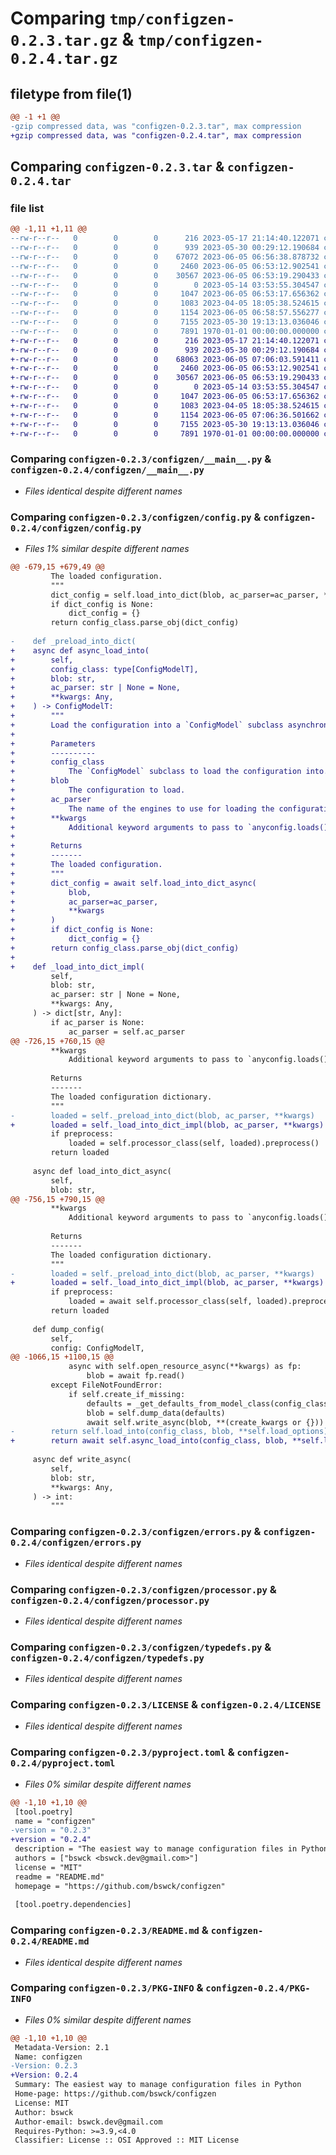 # Comparing `tmp/configzen-0.2.3.tar.gz` & `tmp/configzen-0.2.4.tar.gz`

## filetype from file(1)

```diff
@@ -1 +1 @@
-gzip compressed data, was "configzen-0.2.3.tar", max compression
+gzip compressed data, was "configzen-0.2.4.tar", max compression
```

## Comparing `configzen-0.2.3.tar` & `configzen-0.2.4.tar`

### file list

```diff
@@ -1,11 +1,11 @@
--rw-r--r--   0        0        0      216 2023-05-17 21:14:40.122071 configzen-0.2.3/configzen/__init__.py
--rw-r--r--   0        0        0      939 2023-05-30 00:29:12.190684 configzen-0.2.3/configzen/__main__.py
--rw-r--r--   0        0        0    67072 2023-06-05 06:56:38.878732 configzen-0.2.3/configzen/config.py
--rw-r--r--   0        0        0     2460 2023-06-05 06:53:12.902541 configzen-0.2.3/configzen/errors.py
--rw-r--r--   0        0        0    30567 2023-06-05 06:53:19.290433 configzen-0.2.3/configzen/processor.py
--rw-r--r--   0        0        0        0 2023-05-14 03:53:55.304547 configzen-0.2.3/configzen/py.typed
--rw-r--r--   0        0        0     1047 2023-06-05 06:53:17.656362 configzen-0.2.3/configzen/typedefs.py
--rw-r--r--   0        0        0     1083 2023-04-05 18:05:38.524615 configzen-0.2.3/LICENSE
--rw-r--r--   0        0        0     1154 2023-06-05 06:58:57.556277 configzen-0.2.3/pyproject.toml
--rw-r--r--   0        0        0     7155 2023-05-30 19:13:13.036046 configzen-0.2.3/README.md
--rw-r--r--   0        0        0     7891 1970-01-01 00:00:00.000000 configzen-0.2.3/PKG-INFO
+-rw-r--r--   0        0        0      216 2023-05-17 21:14:40.122071 configzen-0.2.4/configzen/__init__.py
+-rw-r--r--   0        0        0      939 2023-05-30 00:29:12.190684 configzen-0.2.4/configzen/__main__.py
+-rw-r--r--   0        0        0    68063 2023-06-05 07:06:03.591411 configzen-0.2.4/configzen/config.py
+-rw-r--r--   0        0        0     2460 2023-06-05 06:53:12.902541 configzen-0.2.4/configzen/errors.py
+-rw-r--r--   0        0        0    30567 2023-06-05 06:53:19.290433 configzen-0.2.4/configzen/processor.py
+-rw-r--r--   0        0        0        0 2023-05-14 03:53:55.304547 configzen-0.2.4/configzen/py.typed
+-rw-r--r--   0        0        0     1047 2023-06-05 06:53:17.656362 configzen-0.2.4/configzen/typedefs.py
+-rw-r--r--   0        0        0     1083 2023-04-05 18:05:38.524615 configzen-0.2.4/LICENSE
+-rw-r--r--   0        0        0     1154 2023-06-05 07:06:36.501662 configzen-0.2.4/pyproject.toml
+-rw-r--r--   0        0        0     7155 2023-05-30 19:13:13.036046 configzen-0.2.4/README.md
+-rw-r--r--   0        0        0     7891 1970-01-01 00:00:00.000000 configzen-0.2.4/PKG-INFO
```

### Comparing `configzen-0.2.3/configzen/__main__.py` & `configzen-0.2.4/configzen/__main__.py`

 * *Files identical despite different names*

### Comparing `configzen-0.2.3/configzen/config.py` & `configzen-0.2.4/configzen/config.py`

 * *Files 1% similar despite different names*

```diff
@@ -679,15 +679,49 @@
         The loaded configuration.
         """
         dict_config = self.load_into_dict(blob, ac_parser=ac_parser, **kwargs)
         if dict_config is None:
             dict_config = {}
         return config_class.parse_obj(dict_config)
 
-    def _preload_into_dict(
+    async def async_load_into(
+        self,
+        config_class: type[ConfigModelT],
+        blob: str,
+        ac_parser: str | None = None,
+        **kwargs: Any,
+    ) -> ConfigModelT:
+        """
+        Load the configuration into a `ConfigModel` subclass asynchronously.
+
+        Parameters
+        ----------
+        config_class
+            The `ConfigModel` subclass to load the configuration into.
+        blob
+            The configuration to load.
+        ac_parser
+            The name of the engines to use for loading the configuration.
+        **kwargs
+            Additional keyword arguments to pass to `anyconfig.loads()`.
+
+        Returns
+        -------
+        The loaded configuration.
+        """
+        dict_config = await self.load_into_dict_async(
+            blob,
+            ac_parser=ac_parser,
+            **kwargs
+        )
+        if dict_config is None:
+            dict_config = {}
+        return config_class.parse_obj(dict_config)
+
+    def _load_into_dict_impl(
         self,
         blob: str,
         ac_parser: str | None = None,
         **kwargs: Any,
     ) -> dict[str, Any]:
         if ac_parser is None:
             ac_parser = self.ac_parser
@@ -726,15 +760,15 @@
         **kwargs
             Additional keyword arguments to pass to `anyconfig.loads()`.
 
         Returns
         -------
         The loaded configuration dictionary.
         """
-        loaded = self._preload_into_dict(blob, ac_parser, **kwargs)
+        loaded = self._load_into_dict_impl(blob, ac_parser, **kwargs)
         if preprocess:
             loaded = self.processor_class(self, loaded).preprocess()
         return loaded
 
     async def load_into_dict_async(
         self,
         blob: str,
@@ -756,15 +790,15 @@
         **kwargs
             Additional keyword arguments to pass to `anyconfig.loads()`.
 
         Returns
         -------
         The loaded configuration dictionary.
         """
-        loaded = self._preload_into_dict(blob, ac_parser, **kwargs)
+        loaded = self._load_into_dict_impl(blob, ac_parser, **kwargs)
         if preprocess:
             loaded = await self.processor_class(self, loaded).preprocess_async()
         return loaded
 
     def dump_config(
         self,
         config: ConfigModelT,
@@ -1066,15 +1100,15 @@
             async with self.open_resource_async(**kwargs) as fp:
                 blob = await fp.read()
         except FileNotFoundError:
             if self.create_if_missing:
                 defaults = _get_defaults_from_model_class(config_class)
                 blob = self.dump_data(defaults)
                 await self.write_async(blob, **(create_kwargs or {}))
-        return self.load_into(config_class, blob, **self.load_options)
+        return await self.async_load_into(config_class, blob, **self.load_options)
 
     async def write_async(
         self,
         blob: str,
         **kwargs: Any,
     ) -> int:
         """
```

### Comparing `configzen-0.2.3/configzen/errors.py` & `configzen-0.2.4/configzen/errors.py`

 * *Files identical despite different names*

### Comparing `configzen-0.2.3/configzen/processor.py` & `configzen-0.2.4/configzen/processor.py`

 * *Files identical despite different names*

### Comparing `configzen-0.2.3/configzen/typedefs.py` & `configzen-0.2.4/configzen/typedefs.py`

 * *Files identical despite different names*

### Comparing `configzen-0.2.3/LICENSE` & `configzen-0.2.4/LICENSE`

 * *Files identical despite different names*

### Comparing `configzen-0.2.3/pyproject.toml` & `configzen-0.2.4/pyproject.toml`

 * *Files 0% similar despite different names*

```diff
@@ -1,10 +1,10 @@
 [tool.poetry]
 name = "configzen"
-version = "0.2.3"
+version = "0.2.4"
 description = "The easiest way to manage configuration files in Python"
 authors = ["bswck <bswck.dev@gmail.com>"]
 license = "MIT"
 readme = "README.md"
 homepage = "https://github.com/bswck/configzen"
 
 [tool.poetry.dependencies]
```

### Comparing `configzen-0.2.3/README.md` & `configzen-0.2.4/README.md`

 * *Files identical despite different names*

### Comparing `configzen-0.2.3/PKG-INFO` & `configzen-0.2.4/PKG-INFO`

 * *Files 0% similar despite different names*

```diff
@@ -1,10 +1,10 @@
 Metadata-Version: 2.1
 Name: configzen
-Version: 0.2.3
+Version: 0.2.4
 Summary: The easiest way to manage configuration files in Python
 Home-page: https://github.com/bswck/configzen
 License: MIT
 Author: bswck
 Author-email: bswck.dev@gmail.com
 Requires-Python: >=3.9,<4.0
 Classifier: License :: OSI Approved :: MIT License
```

